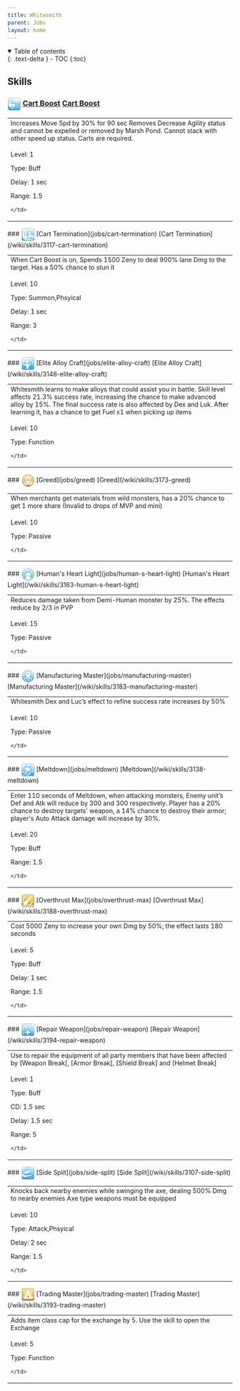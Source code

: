 ```yaml
---
title: Whitesmith 
parent: Jobs
layout: home
---
```


<details open markdown="block">
<summary>
  Table of contents
</summary>
{: .text-delta }
- TOC
{:toc}
</details>

## Skills

### <img src="/assets/images/skills/skill_216001.png" width="30" height="30" style="vertical-align: middle"> [Cart Boost](jobs/cart-boost) [Cart Boost](/wiki/skills/3118-cart-boost)
<table>
<tbody>
  <tr>
    <td>Increases Move Spd by 30% for 90 sec Removes Decrease Agility status and cannot be expelled or removed by Marsh Pond. Cannot stack with other speed up status. Carts are required.</td>
  </tr>
  <tr>
    <td>
              <p class="label label-yellow fs-1">Level: 1</p>
              <p class="label label-yellow fs-1">Type: Buff</p>
              <p class="label label-yellow fs-1">Delay: 1 sec</p>
              <p class="label label-yellow fs-1">Range: 1.5</p>
      
    </td>
  </tr>
</tbody>
</table>
### <img src="/assets/images/skills/skill_215001.png" width="30" height="30" style="vertical-align: middle"> [Cart Termination](jobs/cart-termination) [Cart Termination](/wiki/skills/3117-cart-termination)
<table>
<tbody>
  <tr>
    <td>When Cart Boost is on, Spends 1500 Zeny to deal 900% lane Dmg to the target. Has a 50% chance to stun it</td>
  </tr>
  <tr>
    <td>
              <p class="label label-yellow fs-1">Level: 10</p>
              <p class="label label-yellow fs-1">Type: Summon,Phsyical</p>
              <p class="label label-yellow fs-1">Delay: 1 sec</p>
              <p class="label label-yellow fs-1">Range: 3</p>
      
    </td>
  </tr>
</tbody>
</table>
### <img src="/assets/images/skills/skill_218001.png" width="30" height="30" style="vertical-align: middle"> [Elite Alloy Craft](jobs/elite-alloy-craft) [Elite Alloy Craft](/wiki/skills/3148-elite-alloy-craft)
<table>
<tbody>
  <tr>
    <td>Whitesmith learns to make alloys that could assist you in battle. Skill level affects 21.3% success rate, increasing the chance to make advanced alloy by 15%. The final success rate is also affected by Dex and Luk. After learning it, has a chance to get Fuel x1 when picking up items</td>
  </tr>
  <tr>
    <td>
              <p class="label label-yellow fs-1">Level: 10</p>
              <p class="label label-yellow fs-1">Type: Function</p>
      
    </td>
  </tr>
</tbody>
</table>
### <img src="/assets/images/skills/skill_220001.png" width="30" height="30" style="vertical-align: middle"> [Greed](jobs/greed) [Greed](/wiki/skills/3173-greed)
<table>
<tbody>
  <tr>
    <td>When merchants get materials from wild monsters, has a 20% chance to get 1 more share (Invalid to drops of MVP and mini)</td>
  </tr>
  <tr>
    <td>
              <p class="label label-yellow fs-1">Level: 10</p>
              <p class="label label-yellow fs-1">Type: Passive</p>
      
    </td>
  </tr>
</tbody>
</table>
### <img src="/assets/images/skills/skill_219001.png" width="30" height="30" style="vertical-align: middle"> [Human's Heart Light](jobs/human-s-heart-light) [Human's Heart Light](/wiki/skills/3163-human-s-heart-light)
<table>
<tbody>
  <tr>
    <td>Reduces damage taken from Demi-Human monster by 25%. The effects reduce by 2/3 in PVP</td>
  </tr>
  <tr>
    <td>
              <p class="label label-yellow fs-1">Level: 15</p>
              <p class="label label-yellow fs-1">Type: Passive</p>
      
    </td>
  </tr>
</tbody>
</table>
### <img src="/assets/images/skills/skill_221001.png" width="30" height="30" style="vertical-align: middle"> [Manufacturing Master](jobs/manufacturing-master) [Manufacturing Master](/wiki/skills/3183-manufacturing-master)
<table>
<tbody>
  <tr>
    <td>Whitesmith Dex and Luc’s effect to refine success rate increases by 50%</td>
  </tr>
  <tr>
    <td>
              <p class="label label-yellow fs-1">Level: 10</p>
              <p class="label label-yellow fs-1">Type: Passive</p>
      
    </td>
  </tr>
</tbody>
</table>
### <img src="/assets/images/skills/skill_217001.png" width="30" height="30" style="vertical-align: middle"> [Meltdown](jobs/meltdown) [Meltdown](/wiki/skills/3138-meltdown)
<table>
<tbody>
  <tr>
    <td>Enter 110 seconds of Meltdown, when attacking monsters, Enemy unit’s Def and Atk will reduce by 300 and 300 respectively. Player has a 20% chance to destroy targets' weapon, a 14% chance to destroy their armor; player's Auto Attack damage will increase by 30%.</td>
  </tr>
  <tr>
    <td>
              <p class="label label-yellow fs-1">Level: 20</p>
              <p class="label label-yellow fs-1">Type: Buff</p>
              <p class="label label-yellow fs-1">Range: 1.5</p>
      
    </td>
  </tr>
</tbody>
</table>
### <img src="/assets/images/skills/skill_226001.png" width="30" height="30" style="vertical-align: middle"> [Overthrust Max](jobs/overthrust-max) [Overthrust Max](/wiki/skills/3188-overthrust-max)
<table>
<tbody>
  <tr>
    <td>Cost 5000 Zeny to increase your own Dmg by 50%; the effect lasts 180 seconds</td>
  </tr>
  <tr>
    <td>
              <p class="label label-yellow fs-1">Level: 5</p>
              <p class="label label-yellow fs-1">Type: Buff</p>
              <p class="label label-yellow fs-1">Delay: 1 sec</p>
              <p class="label label-yellow fs-1">Range: 1.5</p>
      
    </td>
  </tr>
</tbody>
</table>
### <img src="/assets/images/skills/skill_268001.png" width="30" height="30" style="vertical-align: middle"> [Repair Weapon](jobs/repair-weapon) [Repair Weapon](/wiki/skills/3194-repair-weapon)
<table>
<tbody>
  <tr>
    <td>Use to repair the equipment of all party members that have been affected by [Weapon Break], [Armor Break], [Shield Break] and [Helmet Break]</td>
  </tr>
  <tr>
    <td>
              <p class="label label-yellow fs-1">Level: 1</p>
              <p class="label label-yellow fs-1">Type: Buff</p>
              <p class="label label-yellow fs-1">CD: 1.5 sec</p>
              <p class="label label-yellow fs-1">Delay: 1.5 sec</p>
              <p class="label label-yellow fs-1">Range: 5</p>
      
    </td>
  </tr>
</tbody>
</table>
### <img src="/assets/images/skills/skill_206001.png" width="30" height="30" style="vertical-align: middle"> [Side Split](jobs/side-split) [Side Split](/wiki/skills/3107-side-split)
<table>
<tbody>
  <tr>
    <td>Knocks back nearby enemies while swinging the axe, dealing 500% Dmg to nearby enemies Axe type weapons must be equipped</td>
  </tr>
  <tr>
    <td>
              <p class="label label-yellow fs-1">Level: 10</p>
              <p class="label label-yellow fs-1">Type: Attack,Phsyical</p>
              <p class="label label-yellow fs-1">Delay: 2 sec</p>
              <p class="label label-yellow fs-1">Range: 1.5</p>
      
    </td>
  </tr>
</tbody>
</table>
### <img src="/assets/images/skills/skill_262001.png" width="30" height="30" style="vertical-align: middle"> [Trading Master](jobs/trading-master) [Trading Master](/wiki/skills/3193-trading-master)
<table>
<tbody>
  <tr>
    <td>Adds item class cap for the exchange by 5. Use the skill to open the Exchange</td>
  </tr>
  <tr>
    <td>
              <p class="label label-yellow fs-1">Level: 5</p>
              <p class="label label-yellow fs-1">Type: Function</p>
      
    </td>
  </tr>
</tbody>
</table>

